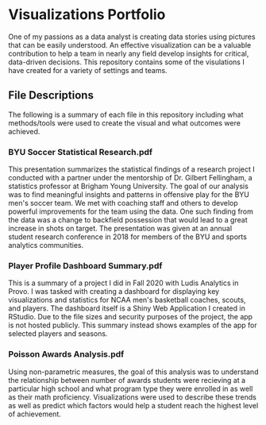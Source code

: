 # Visualizations Portfolio
One of my passions as a data analyst is creating data stories using pictures that can be easily understood. An effective visualization can be a valuable contribution to help a team in nearly any field develop insights for critical, data-driven decisions. This repository contains some of the visulations I have created for a variety of settings and teams. 

## File Descriptions
The following is a summary of each file in this repository including what methods/tools were used to create the visual and what outcomes were achieved.

### BYU Soccer Statistical Research.pdf
This presentation summarizes the statistical findings of a research project I conducted with a partner under the mentorship of Dr. Gilbert Fellingham, a statistics professor at Brigham Young University. The goal of our analysis was to find meaningful insights and patterns in offensive play for the BYU men's soccer team. We met with coaching staff and others to develop powerful improvements for the team using the data. One such finding from the data was a change to backfield possession that would lead to a great increase in shots on target. The presentation was given at an annual student research conference in 2018 for members of the BYU and sports analytics communities.

### Player Profile Dashboard Summary.pdf
This is a summary of a project I did in Fall 2020 with Ludis Analytics in Provo. I was tasked with creating a dashboard for displaying key visualizations and statistics for NCAA men's basketball coaches, scouts, and players. The dashboard itself is a Shiny Web Application I created in RStudio. Due to the file sizes and security purposes of the project, the app is not hosted publicly. This summary instead shows examples of the app for selected players and seasons.

### Poisson Awards Analysis.pdf
Using non-parametric measures, the goal of this analysis was to understand the relationship between number of awards students were recieving at a particular high school and what program type they were enrolled in as well as their math proficiency. Visualizations were used to describe these trends as well as predict which factors would help a student reach the highest level of achievement.

